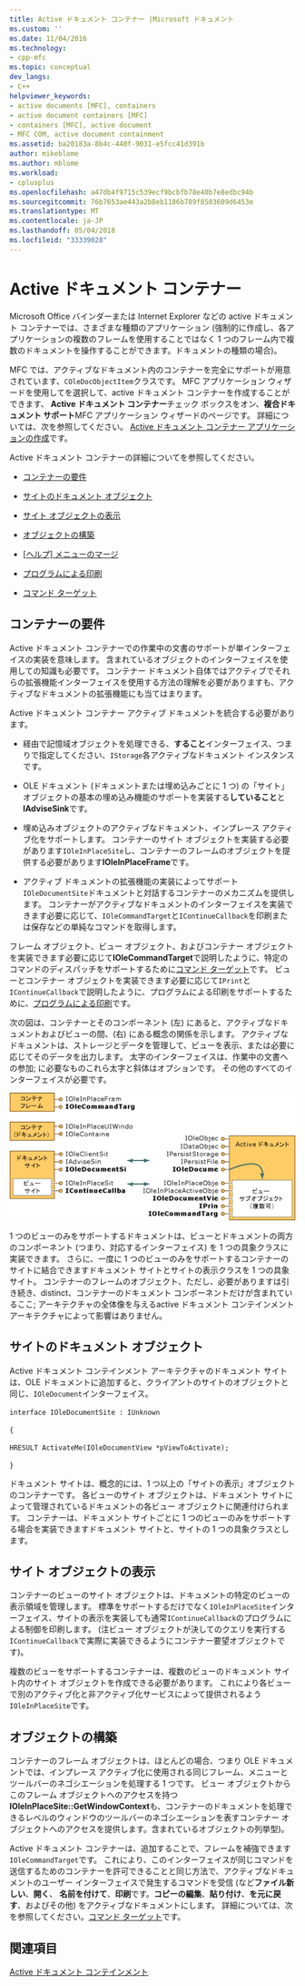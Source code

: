 ```yaml
---
title: Active ドキュメント コンテナー |Microsoft ドキュメント
ms.custom: ''
ms.date: 11/04/2016
ms.technology:
- cpp-mfc
ms.topic: conceptual
dev_langs:
- C++
helpviewer_keywords:
- active documents [MFC], containers
- active document containers [MFC]
- containers [MFC], active document
- MFC COM, active document containment
ms.assetid: ba20183a-8b4c-440f-9031-e5fcc41d391b
author: mikeblome
ms.author: mblome
ms.workload:
- cplusplus
ms.openlocfilehash: a47db4f9715c539ecf9bcbfb78e48b7e8edbc94b
ms.sourcegitcommit: 76b7653ae443a2b8eb1186b789f8503609d6453e
ms.translationtype: MT
ms.contentlocale: ja-JP
ms.lasthandoff: 05/04/2018
ms.locfileid: "33339028"
---
```

# <a name="active-document-containers"></a>Active ドキュメント コンテナー
Microsoft Office バインダーまたは Internet Explorer などの active ドキュメント コンテナーでは、さまざまな種類のアプリケーション (強制的に作成し、各アプリケーションの複数のフレームを使用することではなく 1 つのフレーム内で複数のドキュメントを操作することができます。ドキュメントの種類の場合)。  
  
 MFC では、アクティブなドキュメント内のコンテナーを完全にサポートが用意されています、`COleDocObjectItem`クラスです。 MFC アプリケーション ウィザードを使用してを選択して、active ドキュメント コンテナーを作成することができます、 **Active ドキュメント コンテナー**チェック ボックスをオン、**複合ドキュメント サポート**MFC アプリケーション ウィザードのページです。 詳細については、次を参照してください。 [Active ドキュメント コンテナー アプリケーションの作成](../mfc/creating-an-active-document-container-application.md)です。  
  
 Active ドキュメント コンテナーの詳細についてを参照してください。  
  
-   [コンテナーの要件](#container_requirements)  
  
-   [サイトのドキュメント オブジェクト](#document_site_objects)  
  
-   [サイト オブジェクトの表示](#view_site_objects)  
  
-   [オブジェクトの構築](#frame_object)  
  
-   [[ヘルプ] メニューのマージ](../mfc/help-menu-merging.md)  
  
-   [プログラムによる印刷](../mfc/programmatic-printing.md)  
  
-   [コマンド ターゲット](../mfc/message-handling-and-command-targets.md)  
  
##  <a name="container_requirements"></a> コンテナーの要件  
 Active ドキュメント コンテナーでの作業中の文書のサポートが単インターフェイスの実装を意味します。 含まれているオブジェクトのインターフェイスを使用しての知識も必要です。 コンテナー ドキュメント自体ではアクティブでそれらの拡張機能インターフェイスを使用する方法の理解を必要がありますも、アクティブなドキュメントの拡張機能にも当てはまります。  
  
 Active ドキュメント コンテナー アクティブ ドキュメントを統合する必要があります。  
  
-   経由で記憶域オブジェクトを処理できる、**すること**インターフェイス、つまりで指定してください、`IStorage`各アクティブなドキュメント インスタンスです。  
  
-   OLE ドキュメント (ドキュメントまたは埋め込みごとに 1 つ) の「サイト」オブジェクトの基本の埋め込み機能のサポートを実装する**していること**と**IAdviseSink**です。  
  
-   埋め込みオブジェクトのアクティブなドキュメント、インプレース アクティブ化をサポートします。 コンテナーのサイト オブジェクトを実装する必要があります`IOleInPlaceSite`し、コンテナーのフレームのオブジェクトを提供する必要があります**IOleInPlaceFrame**です。  
  
-   アクティブ ドキュメントの拡張機能の実装によってサポート`IOleDocumentSite`ドキュメントと対話するコンテナーのメカニズムを提供します。 コンテナーがアクティブなドキュメントのインターフェイスを実装できます必要に応じて、`IOleCommandTarget`と`IContinueCallback`を印刷または保存などの単純なコマンドを取得します。  
  
 フレーム オブジェクト、ビュー オブジェクト、およびコンテナー オブジェクトを実装できます必要に応じて**IOleCommandTarget**で説明したように、特定のコマンドのディスパッチをサポートするために[コマンド ターゲット](../mfc/message-handling-and-command-targets.md)です。 ビューとコンテナー オブジェクトを実装できます必要に応じて`IPrint`と`IContinueCallback`で説明したように、プログラムによる印刷をサポートするために、[プログラムによる印刷](../mfc/programmatic-printing.md)です。  
  
 次の図は、コンテナーとそのコンポーネント (左) にあると、アクティブなドキュメントおよびビューの間、(右) にある概念の関係を示します。 アクティブなドキュメントは、ストレージとデータを管理して、ビューを表示、または必要に応じてそのデータを出力します。 太字のインターフェイスは、作業中の文書への参加; に必要なものこれら太字と斜体はオプションです。 その他のすべてのインターフェイスが必要です。  
  
 ![Active ドキュメント コンテナー インターフェイス](../mfc/media/vc37gj1.gif "vc37gj1")  
  
 1 つのビューのみをサポートするドキュメントは、ビューとドキュメントの両方のコンポーネント (つまり、対応するインターフェイス) を 1 つの具象クラスに実装できます。 さらに、一度に 1 つのビューのみをサポートするコンテナーのサイトに結合できますドキュメント サイトとサイトの表示クラスを 1 つの具象サイト。 コンテナーのフレームのオブジェクト、ただし、必要がありますは引き続き、distinct、コンテナーのドキュメント コンポーネントだけが含まれているここ; アーキテクチャの全体像を与えるactive ドキュメント コンテインメント アーキテクチャによって影響はありません。  
  
##  <a name="document_site_objects"></a> サイトのドキュメント オブジェクト  
 Active ドキュメント コンテインメント アーキテクチャのドキュメント サイトは、OLE ドキュメントに追加すると、クライアントのサイトのオブジェクトと同じ、`IOleDocument`インターフェイス。  
  
 `interface IOleDocumentSite : IUnknown`  
  
 `{`  
  
 `HRESULT ActivateMe(IOleDocumentView *pViewToActivate);`  
  
 `}`  
  
 ドキュメント サイトは、概念的には、1 つ以上の「サイトの表示」オブジェクトのコンテナーです。 各ビューのサイト オブジェクトは、ドキュメント サイトによって管理されているドキュメントの各ビュー オブジェクトに関連付けられます。 コンテナーは、ドキュメント サイトごとに 1 つのビューのみをサポートする場合を実装できますドキュメント サイトと、サイトの 1 つの具象クラスとします。  
  
##  <a name="view_site_objects"></a> サイト オブジェクトの表示  
 コンテナーのビューのサイト オブジェクトは、ドキュメントの特定のビューの表示領域を管理します。 標準をサポートするだけでなく`IOleInPlaceSite`インターフェイス、サイトの表示を実装しても通常`IContinueCallback`のプログラムによる制御を印刷します。 (注ビュー オブジェクトが決してのクエリを実行する`IContinueCallback`で実際に実装できるようにコンテナー要望オブジェクトです)。  
  
 複数のビューをサポートするコンテナーは、複数のビューのドキュメント サイト内のサイト オブジェクトを作成できる必要があります。 これにより各ビューで別のアクティブ化と非アクティブ化サービスによって提供されるよう`IOleInPlaceSite`です。  
  
##  <a name="frame_object"></a> オブジェクトの構築  
 コンテナーのフレーム オブジェクトは、ほとんどの場合、つまり OLE ドキュメントでは、インプレース アクティブ化に使用される同じフレーム、メニューとツールバーのネゴシエーションを処理する 1 つです。 ビュー オブジェクトからこのフレーム オブジェクトへのアクセスを持つ**IOleInPlaceSite::GetWindowContext**も、コンテナーのドキュメントを処理できるレベルのウィンドウのツールバーのネゴシエーションを表すコンテナー オブジェクトへのアクセスを提供します。含まれているオブジェクトの列挙型)。  
  
 Active ドキュメント コンテナーは、追加することで、フレームを補強できます`IOleCommandTarget`です。 これにより、このインターフェイスが同じコマンドを送信するためのコンテナーを許可できることと同じ方法で、アクティブなドキュメントのユーザー インターフェイスで発生するコマンドを受信 (など**ファイル新しい**、**開く**、 **名前を付けて**、**印刷**です。**コピーの編集**、**貼り付け**、**を元に戻す**、およびその他) をアクティブなドキュメントにします。 詳細については、次を参照してください。[コマンド ターゲット](../mfc/message-handling-and-command-targets.md)です。  
  
## <a name="see-also"></a>関連項目  
 [Active ドキュメント コンテインメント](../mfc/active-document-containment.md)

